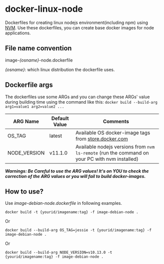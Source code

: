 # docker-linux-node
Dockerfiles for creating linux nodejs environment(including npm) using [NVM](https://github.com/creationix/nvm). Use these dockerfiles, you can create base docker images for node applications.

## File name convention
image-*{osname}*-node.dockerfile

*{osname}*: which linux distribution the dockerfile uses.

## Dockerfile args
The dockerfiles use some ARGs and you can change these ARGs' value during building time using the command like this: `docker build --build-arg arg1=value1 arg2=value2 ...`

| ARG Name | Default Value | Comments |
|---|---|---|
| OS_TAG | latest | Available OS docker-image tags from [store.docker.com](store.docker.com) |
| NODE_VERSION | v11.1.0 | Available nodejs versions from `nvm ls-remote` (run the command on your PC with nvm installed) |

***Warnings: Be Careful to use the ARG values! It's on YOU to check the correction of the ARG values or you will fail to build docker-images.***

## How to use?
Use *image-debian-node.dockerfile* in following examples.
```shell
docker build -t {yourid/imagename:tag} -f image-debian-node .
```

Or
```
docker build --build-arg OS_TAG=jessie -t {yourid/imagename:tag} -f image-debian-node .
```

Or
```
docker build --build-arg NODE_VERSION=v10.13.0 -t {yourid/imagename:tag} -f image-debian-node .
```
